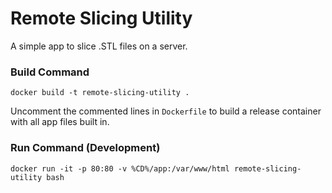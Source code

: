 # Remote Slicing Utility

A simple app to slice .STL files on a server.

### Build Command
```docker build -t remote-slicing-utility .```

Uncomment the commented lines in ```Dockerfile``` to build a release container with all app files built in.

### Run Command (Development)
```docker run -it -p 80:80 -v %CD%/app:/var/www/html remote-slicing-utility bash ```

